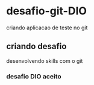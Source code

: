 # desafio-git-DIO
criando aplicacao de teste no git

## criando desafio
desenvolvendo skills com o git

### desafio DIO aceito

